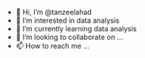 - 👋 Hi, I’m @tanzeelahad
- 👀 I’m interested in data analysis
- 🌱 I’m currently learning data analysis
- 💞️ I’m looking to collaborate on ...
- 📫 How to reach me ...

<!---
tanzeelahad/tanzeelahad is a ✨ special ✨ repository because its `README.md` (this file) appears on your GitHub profile.
You can click the Preview link to take a look at your changes.
--->
